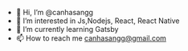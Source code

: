 - 👋 Hi, I’m @canhasangg
- 👀 I’m interested in Js,Nodejs, React, React Native
- 🌱 I’m currently learning Gatsby
- 📫 How to reach me canhasangg@gmail.com

<!---
canhasangg/canhasangg is a ✨ special ✨ repository because its `README.md` (this file) appears on your GitHub profile.
You can click the Preview link to take a look at your changes.
--->
